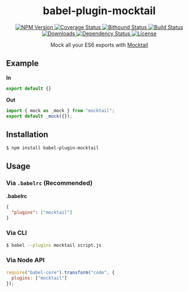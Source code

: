 <h1 align="center">babel-plugin-mocktail</h1>

<p align="center">
  <a href="https://npmjs.org/package/babel-plugin-mocktail">
    <img src="https://img.shields.io/npm/v/babel-plugin-mocktail.svg?style=flat"
         alt="NPM Version">
  </a>

  <a href="https://coveralls.io/r/nhz-io/babel-plugin-mocktail">
    <img src="https://img.shields.io/coveralls/nhz-io/babel-plugin-mocktail.svg?style=flat"
         alt="Coverage Status">
  </a>

  <a href="https://www.bithound.io/github/nhz-io/babel-plugin-mocktail">
    <img src="https://www.bithound.io/github/nhz-io/babel-plugin-mocktail/badges/score.svg"
         alt="Bithound Status">
  </a>

  <a href="https://travis-ci.org/nhz-io/babel-plugin-mocktail">
    <img src="https://img.shields.io/travis/nhz-io/babel-plugin-mocktail.svg?style=flat"
         alt="Build Status">
  </a>

  <a href="https://npmjs.org/package/babel-plugin-mocktail">
    <img src="http://img.shields.io/npm/dm/babel-plugin-mocktail.svg?style=flat"
         alt="Downloads">
  </a>

  <a href="https://david-dm.org/nhz-io/babel-plugin-mocktail.svg">
    <img src="https://david-dm.org/nhz-io/babel-plugin-mocktail.svg?style=flat"
         alt="Dependency Status">
  </a>

  <a href="https://github.com/nhz-io/babel-plugin-mocktail/blob/master/LICENSE">
    <img src="https://img.shields.io/npm/l/babel-plugin-mocktail.svg?style=flat"
         alt="License">
  </a>
</p>

<p align="center">
Mock all your ES6 exports with <a href="https://github.com/Wildhoney/Mocktail">Mocktail</a>
</p>

## Example

**In**

```js
export default {}
```

**Out**

```js
import { mock as _mock } from "mocktail";
export default _mock({});
```

## Installation

```sh
$ npm install babel-plugin-mocktail
```

## Usage

### Via `.babelrc` (Recommended)

**.babelrc**

```json
{
  "plugins": ["mocktail"]
}
```

### Via CLI

```sh
$ babel --plugins mocktail script.js
```

### Via Node API

```javascript
require("babel-core").transform("code", {
  plugins: ["mocktail"]
});
```
